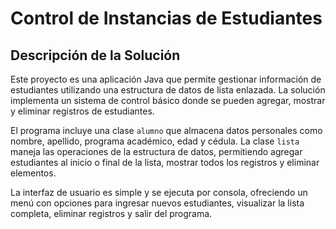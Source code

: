 # Control de Instancias de Estudiantes

## Descripción de la Solución

Este proyecto es una aplicación Java que permite gestionar información de estudiantes utilizando una estructura de datos de lista enlazada. La solución implementa un sistema de control básico donde se pueden agregar, mostrar y eliminar registros de estudiantes.

El programa incluye una clase `alumno` que almacena datos personales como nombre, apellido, programa académico, edad y cédula. La clase `lista` maneja las operaciones de la estructura de datos, permitiendo agregar estudiantes al inicio o final de la lista, mostrar todos los registros y eliminar elementos.

La interfaz de usuario es simple y se ejecuta por consola, ofreciendo un menú con opciones para ingresar nuevos estudiantes, visualizar la lista completa, eliminar registros y salir del programa.
